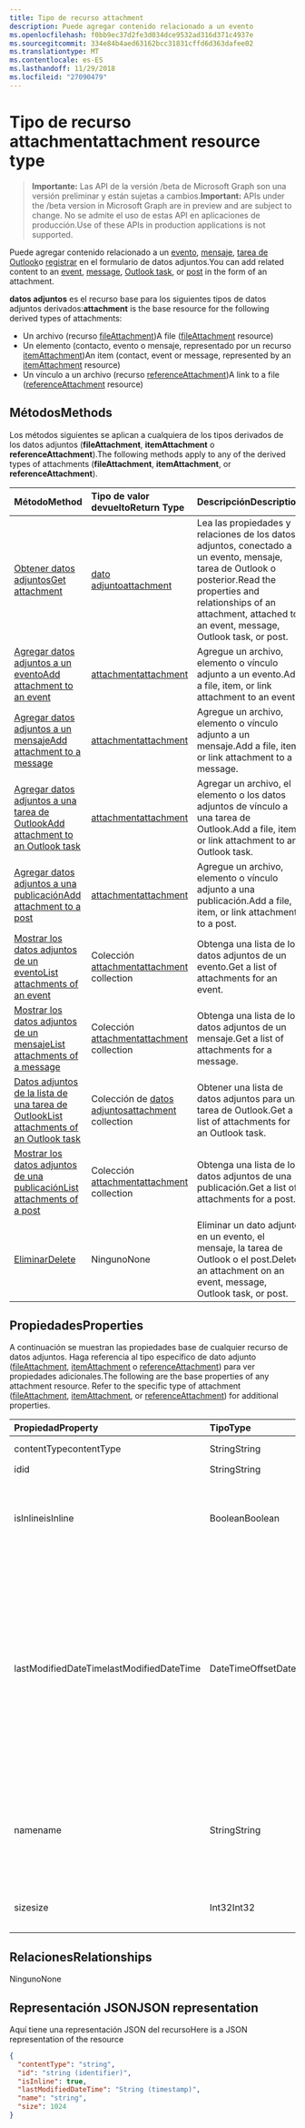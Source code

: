 ```yaml
---
title: Tipo de recurso attachment
description: Puede agregar contenido relacionado a un evento
ms.openlocfilehash: f0bb9ec37d2fe3d034dce9532ad316d371c4937e
ms.sourcegitcommit: 334e84b4aed63162bcc31831cffd6d363dafee02
ms.translationtype: MT
ms.contentlocale: es-ES
ms.lasthandoff: 11/29/2018
ms.locfileid: "27090479"
---
```

# <a name="attachment-resource-type"></a><span data-ttu-id="8dead-103">Tipo de recurso attachment</span><span class="sxs-lookup"><span data-stu-id="8dead-103">attachment resource type</span></span>

> <span data-ttu-id="8dead-104">**Importante:** Las API de la versión /beta de Microsoft Graph son una versión preliminar y están sujetas a cambios.</span><span class="sxs-lookup"><span data-stu-id="8dead-104">**Important:** APIs under the /beta version in Microsoft Graph are in preview and are subject to change.</span></span> <span data-ttu-id="8dead-105">No se admite el uso de estas API en aplicaciones de producción.</span><span class="sxs-lookup"><span data-stu-id="8dead-105">Use of these APIs in production applications is not supported.</span></span>

<span data-ttu-id="8dead-106">Puede agregar contenido relacionado a un [evento](../resources/event.md), [mensaje](../resources/message.md), [tarea de Outlook](../resources/outlooktask.md)o [registrar](../resources/post.md) en el formulario de datos adjuntos.</span><span class="sxs-lookup"><span data-stu-id="8dead-106">You can add related content to an [event](../resources/event.md), [message](../resources/message.md), [Outlook task](../resources/outlooktask.md), or [post](../resources/post.md) in the form of an attachment.</span></span>

<span data-ttu-id="8dead-107">**datos adjuntos** es el recurso base para los siguientes tipos de datos adjuntos derivados:</span><span class="sxs-lookup"><span data-stu-id="8dead-107">**attachment** is the base resource for the following derived types of attachments:</span></span>

* <span data-ttu-id="8dead-108">Un archivo (recurso [fileAttachment](../resources/fileattachment.md))</span><span class="sxs-lookup"><span data-stu-id="8dead-108">A file ([fileAttachment](../resources/fileattachment.md) resource)</span></span>
* <span data-ttu-id="8dead-109">Un elemento (contacto, evento o mensaje, representado por un recurso [itemAttachment](../resources/itemattachment.md))</span><span class="sxs-lookup"><span data-stu-id="8dead-109">An item (contact, event or message, represented by an [itemAttachment](../resources/itemattachment.md) resource)</span></span>
* <span data-ttu-id="8dead-110">Un vínculo a un archivo (recurso [referenceAttachment](../resources/referenceattachment.md))</span><span class="sxs-lookup"><span data-stu-id="8dead-110">A link to a file ([referenceAttachment](../resources/referenceattachment.md) resource)</span></span>

## <a name="methods"></a><span data-ttu-id="8dead-111">Métodos</span><span class="sxs-lookup"><span data-stu-id="8dead-111">Methods</span></span>

<span data-ttu-id="8dead-112">Los métodos siguientes se aplican a cualquiera de los tipos derivados de los datos adjuntos (**fileAttachment**, **itemAttachment** o **referenceAttachment**).</span><span class="sxs-lookup"><span data-stu-id="8dead-112">The following methods apply to any of the derived types of attachments (**fileAttachment**, **itemAttachment**, or **referenceAttachment**).</span></span>

| <span data-ttu-id="8dead-113">Método</span><span class="sxs-lookup"><span data-stu-id="8dead-113">Method</span></span>       | <span data-ttu-id="8dead-114">Tipo de valor devuelto</span><span class="sxs-lookup"><span data-stu-id="8dead-114">Return Type</span></span>  |<span data-ttu-id="8dead-115">Descripción</span><span class="sxs-lookup"><span data-stu-id="8dead-115">Description</span></span>|
|:---------------|:--------|:----------|
|[<span data-ttu-id="8dead-116">Obtener datos adjuntos</span><span class="sxs-lookup"><span data-stu-id="8dead-116">Get attachment</span></span>](../api/attachment-get.md) | [<span data-ttu-id="8dead-117">dato adjunto</span><span class="sxs-lookup"><span data-stu-id="8dead-117">attachment</span></span>](attachment.md) |<span data-ttu-id="8dead-118">Lea las propiedades y relaciones de los datos adjuntos, conectado a un evento, mensaje, tarea de Outlook o posterior.</span><span class="sxs-lookup"><span data-stu-id="8dead-118">Read the properties and relationships of an attachment, attached to an event, message, Outlook task, or post.</span></span>|
|[<span data-ttu-id="8dead-119">Agregar datos adjuntos a un evento</span><span class="sxs-lookup"><span data-stu-id="8dead-119">Add attachment to an event</span></span>](../api/event-post-attachments.md) | [<span data-ttu-id="8dead-120">attachment</span><span class="sxs-lookup"><span data-stu-id="8dead-120">attachment</span></span>](attachment.md) |<span data-ttu-id="8dead-121">Agregue un archivo, elemento o vínculo adjunto a un evento.</span><span class="sxs-lookup"><span data-stu-id="8dead-121">Add a file, item, or link attachment to an event.</span></span>|
|[<span data-ttu-id="8dead-122">Agregar datos adjuntos a un mensaje</span><span class="sxs-lookup"><span data-stu-id="8dead-122">Add attachment to a message</span></span>](../api/message-post-attachments.md) | [<span data-ttu-id="8dead-123">attachment</span><span class="sxs-lookup"><span data-stu-id="8dead-123">attachment</span></span>](attachment.md) |<span data-ttu-id="8dead-124">Agregue un archivo, elemento o vínculo adjunto a un mensaje.</span><span class="sxs-lookup"><span data-stu-id="8dead-124">Add a file, item, or link attachment to a message.</span></span>|
|[<span data-ttu-id="8dead-125">Agregar datos adjuntos a una tarea de Outlook</span><span class="sxs-lookup"><span data-stu-id="8dead-125">Add attachment to an Outlook task</span></span>](../api/outlooktask-post-attachments.md) | [<span data-ttu-id="8dead-126">attachment</span><span class="sxs-lookup"><span data-stu-id="8dead-126">attachment</span></span>](attachment.md) |<span data-ttu-id="8dead-127">Agregar un archivo, el elemento o los datos adjuntos de vínculo a una tarea de Outlook.</span><span class="sxs-lookup"><span data-stu-id="8dead-127">Add a file, item, or link attachment to an Outlook task.</span></span>|
|[<span data-ttu-id="8dead-128">Agregar datos adjuntos a una publicación</span><span class="sxs-lookup"><span data-stu-id="8dead-128">Add attachment to a post</span></span>](../api/post-post-attachments.md) | [<span data-ttu-id="8dead-129">attachment</span><span class="sxs-lookup"><span data-stu-id="8dead-129">attachment</span></span>](attachment.md) |<span data-ttu-id="8dead-130">Agregue un archivo, elemento o vínculo adjunto a una publicación.</span><span class="sxs-lookup"><span data-stu-id="8dead-130">Add a file, item, or link attachment to a post.</span></span>|
|[<span data-ttu-id="8dead-131">Mostrar los datos adjuntos de un evento</span><span class="sxs-lookup"><span data-stu-id="8dead-131">List attachments of an event</span></span>](../api/event-list-attachments.md) | <span data-ttu-id="8dead-132">Colección [attachment](attachment.md)</span><span class="sxs-lookup"><span data-stu-id="8dead-132">[attachment](attachment.md) collection</span></span> | <span data-ttu-id="8dead-133">Obtenga una lista de los datos adjuntos de un evento.</span><span class="sxs-lookup"><span data-stu-id="8dead-133">Get a list of attachments for an event.</span></span> |
|[<span data-ttu-id="8dead-134">Mostrar los datos adjuntos de un mensaje</span><span class="sxs-lookup"><span data-stu-id="8dead-134">List attachments of a message</span></span>](../api/message-list-attachments.md) | <span data-ttu-id="8dead-135">Colección [attachment](attachment.md)</span><span class="sxs-lookup"><span data-stu-id="8dead-135">[attachment](attachment.md) collection</span></span> | <span data-ttu-id="8dead-136">Obtenga una lista de los datos adjuntos de un mensaje.</span><span class="sxs-lookup"><span data-stu-id="8dead-136">Get a list of attachments for a message.</span></span> |
|[<span data-ttu-id="8dead-137">Datos adjuntos de la lista de una tarea de Outlook</span><span class="sxs-lookup"><span data-stu-id="8dead-137">List attachments of an Outlook task</span></span>](../api/outlooktask-list-attachments.md) | <span data-ttu-id="8dead-138">Colección de [datos adjuntos](attachment.md)</span><span class="sxs-lookup"><span data-stu-id="8dead-138">[attachment](attachment.md) collection</span></span> | <span data-ttu-id="8dead-139">Obtener una lista de datos adjuntos para una tarea de Outlook.</span><span class="sxs-lookup"><span data-stu-id="8dead-139">Get a list of attachments for an Outlook task.</span></span> |
|[<span data-ttu-id="8dead-140">Mostrar los datos adjuntos de una publicación</span><span class="sxs-lookup"><span data-stu-id="8dead-140">List attachments of a post</span></span>](../api/post-list-attachments.md) | <span data-ttu-id="8dead-141">Colección [attachment](attachment.md)</span><span class="sxs-lookup"><span data-stu-id="8dead-141">[attachment](attachment.md) collection</span></span> | <span data-ttu-id="8dead-142">Obtenga una lista de los datos adjuntos de una publicación.</span><span class="sxs-lookup"><span data-stu-id="8dead-142">Get a list of attachments for a post.</span></span> |
|[<span data-ttu-id="8dead-143">Eliminar</span><span class="sxs-lookup"><span data-stu-id="8dead-143">Delete</span></span>](../api/attachment-delete.md) | <span data-ttu-id="8dead-144">Ninguno</span><span class="sxs-lookup"><span data-stu-id="8dead-144">None</span></span> |<span data-ttu-id="8dead-145">Eliminar un dato adjunto en un evento, el mensaje, la tarea de Outlook o el post.</span><span class="sxs-lookup"><span data-stu-id="8dead-145">Delete an attachment on an event, message, Outlook task, or post.</span></span> |

## <a name="properties"></a><span data-ttu-id="8dead-146">Propiedades</span><span class="sxs-lookup"><span data-stu-id="8dead-146">Properties</span></span>

<span data-ttu-id="8dead-p102">A continuación se muestran las propiedades base de cualquier recurso de datos adjuntos. Haga referencia al tipo específico de dato adjunto ([fileAttachment](../resources/fileattachment.md), [itemAttachment](../resources/itemattachment.md) o [referenceAttachment](../resources/referenceattachment.md)) para ver propiedades adicionales.</span><span class="sxs-lookup"><span data-stu-id="8dead-p102">The following are the base properties of any attachment resource. Refer to the specific type of attachment ([fileAttachment](../resources/fileattachment.md), [itemAttachment](../resources/itemattachment.md), or [referenceAttachment](../resources/referenceattachment.md)) for additional properties.</span></span>

| <span data-ttu-id="8dead-149">Propiedad</span><span class="sxs-lookup"><span data-stu-id="8dead-149">Property</span></span>     | <span data-ttu-id="8dead-150">Tipo</span><span class="sxs-lookup"><span data-stu-id="8dead-150">Type</span></span>   |<span data-ttu-id="8dead-151">Descripción</span><span class="sxs-lookup"><span data-stu-id="8dead-151">Description</span></span>|
|:---------------|:--------|:----------|
|<span data-ttu-id="8dead-152">contentType</span><span class="sxs-lookup"><span data-stu-id="8dead-152">contentType</span></span>|<span data-ttu-id="8dead-153">String</span><span class="sxs-lookup"><span data-stu-id="8dead-153">String</span></span>|<span data-ttu-id="8dead-154">El tipo MIME.</span><span class="sxs-lookup"><span data-stu-id="8dead-154">The MIME type.</span></span>|
|<span data-ttu-id="8dead-155">id</span><span class="sxs-lookup"><span data-stu-id="8dead-155">id</span></span>|<span data-ttu-id="8dead-156">String</span><span class="sxs-lookup"><span data-stu-id="8dead-156">String</span></span>| <span data-ttu-id="8dead-157">Solo lectura.</span><span class="sxs-lookup"><span data-stu-id="8dead-157">Read-only.</span></span>|
|<span data-ttu-id="8dead-158">isInline</span><span class="sxs-lookup"><span data-stu-id="8dead-158">isInline</span></span>|<span data-ttu-id="8dead-159">Boolean</span><span class="sxs-lookup"><span data-stu-id="8dead-159">Boolean</span></span>|<span data-ttu-id="8dead-160">`true` si los datos adjuntos son datos adjuntos en línea; de lo contrario, `false`.</span><span class="sxs-lookup"><span data-stu-id="8dead-160">`true` if the attachment is an inline attachment; otherwise, `false`.</span></span>|
|<span data-ttu-id="8dead-161">lastModifiedDateTime</span><span class="sxs-lookup"><span data-stu-id="8dead-161">lastModifiedDateTime</span></span>|<span data-ttu-id="8dead-162">DateTimeOffset</span><span class="sxs-lookup"><span data-stu-id="8dead-162">DateTimeOffset</span></span>|<span data-ttu-id="8dead-p103">El tipo de marca de tiempo representa la información de fecha y hora con el formato ISO 8601 y está siempre en hora UTC. Por ejemplo, medianoche UTC del 1 de enero de 2014 sería así: `'2014-01-01T00:00:00Z'`</span><span class="sxs-lookup"><span data-stu-id="8dead-p103">The Timestamp type represents date and time information using ISO 8601 format and is always in UTC time. For example, midnight UTC on Jan 1, 2014 would look like this: `'2014-01-01T00:00:00Z'`</span></span>|
|<span data-ttu-id="8dead-165">name</span><span class="sxs-lookup"><span data-stu-id="8dead-165">name</span></span>|<span data-ttu-id="8dead-166">String</span><span class="sxs-lookup"><span data-stu-id="8dead-166">String</span></span>|<span data-ttu-id="8dead-167">Nombre para mostrar de los datos adjuntos.</span><span class="sxs-lookup"><span data-stu-id="8dead-167">The display name of the attachment.</span></span> <span data-ttu-id="8dead-168">Esto no necesita ser el nombre de archivo real.</span><span class="sxs-lookup"><span data-stu-id="8dead-168">This does not need to be the actual file name.</span></span>|
|<span data-ttu-id="8dead-169">size</span><span class="sxs-lookup"><span data-stu-id="8dead-169">size</span></span>|<span data-ttu-id="8dead-170">Int32</span><span class="sxs-lookup"><span data-stu-id="8dead-170">Int32</span></span>|<span data-ttu-id="8dead-171">La longitud en bytes de los datos adjuntos.</span><span class="sxs-lookup"><span data-stu-id="8dead-171">The length of the attachment in bytes.</span></span>|

## <a name="relationships"></a><span data-ttu-id="8dead-172">Relaciones</span><span class="sxs-lookup"><span data-stu-id="8dead-172">Relationships</span></span>
<span data-ttu-id="8dead-173">Ninguno</span><span class="sxs-lookup"><span data-stu-id="8dead-173">None</span></span>

## <a name="json-representation"></a><span data-ttu-id="8dead-174">Representación JSON</span><span class="sxs-lookup"><span data-stu-id="8dead-174">JSON representation</span></span>

<span data-ttu-id="8dead-175">Aquí tiene una representación JSON del recurso</span><span class="sxs-lookup"><span data-stu-id="8dead-175">Here is a JSON representation of the resource</span></span>

<!-- {
  "blockType": "resource",
  "optionalProperties": [

  ],
  "keyProperty": "id",
  "@odata.type": "microsoft.graph.attachment"
}-->

```json
{
  "contentType": "string",
  "id": "string (identifier)",
  "isInline": true,
  "lastModifiedDateTime": "String (timestamp)",
  "name": "string",
  "size": 1024
}

```


<!-- uuid: 8fcb5dbc-d5aa-4681-8e31-b001d5168d79
2015-10-25 14:57:30 UTC -->
<!-- {
  "type": "#page.annotation",
  "description": "attachment resource",
  "keywords": "",
  "section": "documentation",
  "tocPath": ""
}-->
